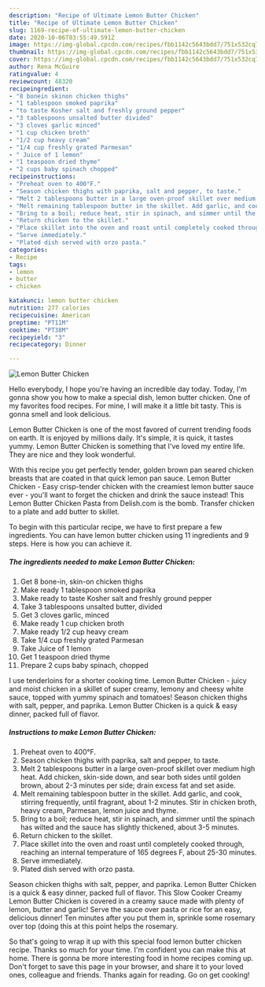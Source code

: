 ```yaml
---
description: "Recipe of Ultimate Lemon Butter Chicken"
title: "Recipe of Ultimate Lemon Butter Chicken"
slug: 1169-recipe-of-ultimate-lemon-butter-chicken
date: 2020-10-06T03:55:49.591Z
image: https://img-global.cpcdn.com/recipes/fbb1142c5643bdd7/751x532cq70/lemon-butter-chicken-recipe-main-photo.jpg
thumbnail: https://img-global.cpcdn.com/recipes/fbb1142c5643bdd7/751x532cq70/lemon-butter-chicken-recipe-main-photo.jpg
cover: https://img-global.cpcdn.com/recipes/fbb1142c5643bdd7/751x532cq70/lemon-butter-chicken-recipe-main-photo.jpg
author: Rena McGuire
ratingvalue: 4
reviewcount: 48320
recipeingredient:
- "8 bonein skinon chicken thighs"
- "1 tablespoon smoked paprika"
- "to taste Kosher salt and freshly ground pepper"
- "3 tablespoons unsalted butter divided"
- "3 cloves garlic minced"
- "1 cup chicken broth"
- "1/2 cup heavy cream"
- "1/4 cup freshly grated Parmesan"
- " Juice of 1 lemon"
- "1 teaspoon dried thyme"
- "2 cups baby spinach chopped"
recipeinstructions:
- "Preheat oven to 400°F."
- "Season chicken thighs with paprika, salt and pepper, to taste."
- "Melt 2 tablespoons butter in a large oven-proof skillet over medium high heat. Add chicken, skin-side down, and sear both sides until golden brown, about 2-3 minutes per side; drain excess fat and set aside."
- "Melt remaining tablespoon butter in the skillet. Add garlic, and cook, stirring frequently, until fragrant, about 1-2 minutes. Stir in chicken broth, heavy cream, Parmesan, lemon juice and thyme."
- "Bring to a boil; reduce heat, stir in spinach, and simmer until the spinach has wilted and the sauce has slightly thickened, about 3-5 minutes."
- "Return chicken to the skillet."
- "Place skillet into the oven and roast until completely cooked through, reaching an internal temperature of 165 degrees F, about 25-30 minutes."
- "Serve immediately."
- "Plated dish served with orzo pasta."
categories:
- Recipe
tags:
- lemon
- butter
- chicken

katakunci: lemon butter chicken 
nutrition: 277 calories
recipecuisine: American
preptime: "PT11M"
cooktime: "PT38M"
recipeyield: "3"
recipecategory: Dinner

---
```



![Lemon Butter Chicken](https://img-global.cpcdn.com/recipes/fbb1142c5643bdd7/751x532cq70/lemon-butter-chicken-recipe-main-photo.jpg)

Hello everybody, I hope you're having an incredible day today. Today, I'm gonna show you how to make a special dish, lemon butter chicken. One of my favorites food recipes. For mine, I will make it a little bit tasty. This is gonna smell and look delicious.

Lemon Butter Chicken is one of the most favored of current trending foods on earth. It is enjoyed by millions daily. It's simple, it is quick, it tastes yummy. Lemon Butter Chicken is something that I've loved my entire life. They are nice and they look wonderful.

With this recipe you get perfectly tender, golden brown pan seared chicken breasts that are coated in that quick lemon pan sauce. Lemon Butter Chicken - Easy crisp-tender chicken with the creamiest lemon butter sauce ever - you&#39;ll want to forget the chicken and drink the sauce instead! This Lemon Butter Chicken Pasta from Delish.com is the bomb. Transfer chicken to a plate and add butter to skillet.


To begin with this particular recipe, we have to first prepare a few ingredients. You can have lemon butter chicken using 11 ingredients and 9 steps. Here is how you can achieve it.

<!--inarticleads1-->

##### The ingredients needed to make Lemon Butter Chicken:

1. Get 8 bone-in, skin-on chicken thighs
1. Make ready 1 tablespoon smoked paprika
1. Make ready to taste Kosher salt and freshly ground pepper
1. Take 3 tablespoons unsalted butter, divided
1. Get 3 cloves garlic, minced
1. Make ready 1 cup chicken broth
1. Make ready 1/2 cup heavy cream
1. Take 1/4 cup freshly grated Parmesan
1. Take  Juice of 1 lemon
1. Get 1 teaspoon dried thyme
1. Prepare 2 cups baby spinach, chopped


I use tenderloins for a shorter cooking time. Lemon Butter Chicken - juicy and moist chicken in a skillet of super creamy, lemony and cheesy white sauce, topped with yummy spinach and tomatoes! Season chicken thighs with salt, pepper, and paprika. Lemon Butter Chicken is a quick &amp; easy dinner, packed full of flavor. 

<!--inarticleads2-->

##### Instructions to make Lemon Butter Chicken:

1. Preheat oven to 400°F.
1. Season chicken thighs with paprika, salt and pepper, to taste.
1. Melt 2 tablespoons butter in a large oven-proof skillet over medium high heat. Add chicken, skin-side down, and sear both sides until golden brown, about 2-3 minutes per side; drain excess fat and set aside.
1. Melt remaining tablespoon butter in the skillet. Add garlic, and cook, stirring frequently, until fragrant, about 1-2 minutes. Stir in chicken broth, heavy cream, Parmesan, lemon juice and thyme.
1. Bring to a boil; reduce heat, stir in spinach, and simmer until the spinach has wilted and the sauce has slightly thickened, about 3-5 minutes.
1. Return chicken to the skillet.
1. Place skillet into the oven and roast until completely cooked through, reaching an internal temperature of 165 degrees F, about 25-30 minutes.
1. Serve immediately.
1. Plated dish served with orzo pasta.


Season chicken thighs with salt, pepper, and paprika. Lemon Butter Chicken is a quick &amp; easy dinner, packed full of flavor. This Slow Cooker Creamy Lemon Butter Chicken is covered in a creamy sauce made with plenty of lemon, butter and garlic! Serve the sauce over pasta or rice for an easy, delicious dinner! Ten minutes after you put them in, sprinkle some rosemary over top (doing this at this point helps the rosemary. 

So that's going to wrap it up with this special food lemon butter chicken recipe. Thanks so much for your time. I'm confident you can make this at home. There is gonna be more interesting food in home recipes coming up. Don't forget to save this page in your browser, and share it to your loved ones, colleague and friends. Thanks again for reading. Go on get cooking!
